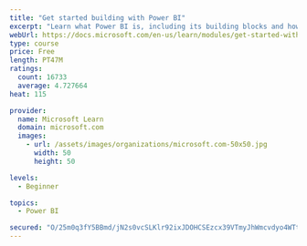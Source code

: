 ```yaml
---
title: "Get started building with Power BI"
excerpt: "Learn what Power BI is, including its building blocks and how they work together."
webUrl: https://docs.microsoft.com/en-us/learn/modules/get-started-with-power-bi/
type: course
price: Free
length: PT47M
ratings:
  count: 16733
  average: 4.727664
heat: 115

provider:
  name: Microsoft Learn
  domain: microsoft.com
  images:
    - url: /assets/images/organizations/microsoft.com-50x50.jpg
      width: 50
      height: 50

levels:
  - Beginner

topics:
  - Power BI

secured: "O/25m0q3fY5BBmd/jN2s0vcSLKlr92ixJDOHCSEzcx39VTmyJhWmcvdyo4WTt3jokojwaeEBNxtPZ24BzJUm6Bx2Q+8qpXEWNxq8I+B2MTm2Q23hBYR7Gwy2zSHA+mzG/tKoplclnxJmrgVql29CHcFnEzx/+WIzsG5t8rwm3d00AYaEq0k7l0Q1OSaB4nlWSu4UuYdxn5SUojMM80lgwnvvV+mxZ6RfETP75NEaG880oB0ksrf6KhJBQbFA7Wk4BXsjxA49vEutqovjHQ++aZF/yph1rAIkbXR/HgnwgnHRA44NzUHb1K4cGCqfECBwQC7hQleb0D7jWCKXw4YZcLbmIyvBg+4EZR3fPSaQ6WljsiClKhaeafzFKuj/PwHTSVZzfLq2Ne0SmJMFdtqJyA==;3V0NXeh6Lds5p/ehM0lopQ=="
---
```



